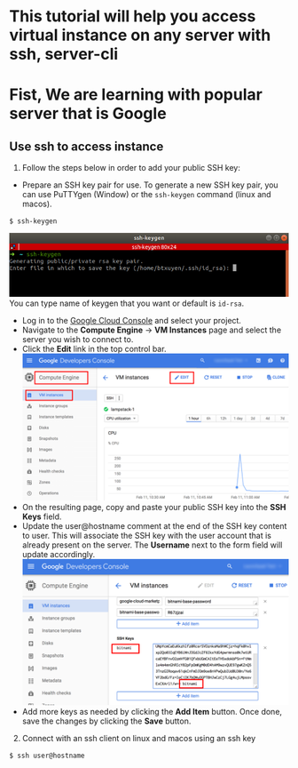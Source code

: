 # This tutorial will help you access virtual instance on any server with ssh, server-cli

# Fist, We are learning with popular server that is **Google**
## Use **ssh** to access instance
1. Follow the steps below in order to add your public SSH key:
- Prepare an SSH key pair for use. To generate a new SSH key pair, you can use PuTTYgen (Window) or the `ssh-keygen` command (linux and macos).
```
$ ssh-keygen
```
![ssh-keygen](./src/static/ssh-keygen-command.png)
You can type name of keygen that you want or default is `id-rsa`.
- Log in to the [Google Cloud Console](https://console.cloud.google.com) and select your project.
- Navigate to the **Compute Engine** -> **VM Instances** page and select the server you wish to connect to.
- Click the **Edit** link in the top control bar.
![connect-ssh-client](./src/static/connect-ssh-client-2.png)
- On the resulting page, copy and paste your public SSH key into the **SSH Keys** field.
- Update the user@hostname comment at the end of the SSH key content to user. This will associate the SSH key with the user account that is already present on the server. The **Username** next to the form field will update accordingly.
![connect-ssh-user](./src/static/connect-ssh-user.png)
- Add more keys as needed by clicking the **Add Item** button. Once done, save the changes by clicking the **Save** button.
2. Connect with an ssh client on linux and macos using an ssh key
```
$ ssh user@hostname
```